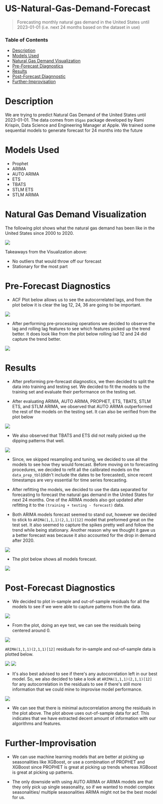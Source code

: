 # US-Natural-Gas-Demand-Forecast
> Forecasting monthly natural gas demand in the United States until 2023-01-01 (i.e. next 24 months based on the dataset in use)


### Table of Contents

- [Description](#description)
- [Models Used](#models-used)
- [Natural Gas Demand Visualization](#natural-gas-demand-visualization)
- [Pre-Forecast Diagnostics](#pre-forecast-diagnostics)
- [Results](#results)
- [Post-Forecast Diagnnostic](#post-forecast-diagnostics)
- [Further-Improvisation](#further-improvisation)


# Description

We are trying to predict Natural Gas Demand of the United States until 2023-01-01. The data comes from `USgas` package developed by Rami Krispin, Data Science and Engineering Manager at Apple. We trained some sequential models to generate forecast for 24 months into the future

# Models Used

- Prophet
- ARIMA
- AUTO ARIMA
- ETS
- TBATS 
- STLM ETS
- STLM ARIMA 



# Natural Gas Demand Visualization

The following plot shows what the natural gas demand has been like in the United States since 2000 to 2020. 

  <img src = "01_plots/00_demand_plot.png">

Takeaways from the Visualization above:
- No outliers that would throw off our forecast
- Stationary for the most part

# Pre-Forecast Diagnostics

- ACF Plot below allows us to see the autocorrelated lags, and from the plot below it is clear the lag 12, 24, 36 are going to be important. 

<img src = "01_plots/01_pre_forecast_diagnostics.png">

- After performing pre-processing operations we decided to observe the lag and rolling lag features to see which features picked up the trend better. It does look like from the plot below rolling lad 12 and 24 did capture the trend better. 

<img src = "01_plots/02_rolling_lag_features.png">


# Results

- After preforming pre-forecast diagnostics, we then decided to split the data into training and testing set. We decided to fit the models to the training set and evaluate their performance on the testing set. 

- After evaluating ARIMA, AUTO ARIMA, PROPHET, ETS, TBATS, STLM ETS, and STLM ARIMA, we observed that AUTO ARIMA outperformed the rest of the models on the testing set. It can also be verified from the plot below

<img src = "01_plots/model_performance.png">

- We also observed that TBATS and ETS did not really picked up the dipping patterns that well. 

<img src = "01_plots/forecasting_testing_splits.png">

- Since, we skipped resampling and tuning, we decided to use all the models to see how they would forecast. Before moving on to forecasting procedures, we decided to refit all the calibrated models on the `data_prep_tbl`(didn't include the dates to be forecasted), since recent timestamps are very essential for time series forecasting. 

- After refitting the models, we decided to use the data separated for forecasting to forecast the natural gas demand in the United States for next 24 months. One of the ARIMA models also got updated after refitting it to the `(training + testing - forecast)` data.

- Both ARIMA models forecast seemed to stand out, however we decided to stick to `ARIMA(1,1,1)(2,1,1)[12]` model that preformed great on the test set. It also seemed to capture the spikes pretty well and follow the trend while being stationary. Another reason why we thought it gave us a better forecast was because it also accounted for the drop in demand after 2020. 

<img src = "01_plots/auto_arima_forecast.png">

- The plot below shows all models forecast. 

<img src = "01_plots/all_models_forecast.png">


# Post-Forecast Diagnostics

- We decided to plot in-sample and out-of-sample residuals for all the models to see if we were able to capture patterns from the data. 

<img src = "01_plots/residual_in_sample.png">

- From the plot, doing an eye test, we can see the residuals being centered around 0. 

<img src = "01_plots/residual_out_sample.png">


`ARIMA(1,1,1)(2,1,1)[12]` residuals for in-sample and out-of-sample data is plotted below. 

<img src = "01_plots/arima_in_sample_residual.png">

<img src = "01_plots/arima_out_sample_residual.png">

- It's also best advised to see if there's any autocorrelation left in our best model. So, we also decided to take a look at `ARIMA(1,1,1)(2,1,1)[12]` for any autocorrelation in the residuals to see if there's still more information that we could mine to improvise model performance.

<img src = "01_plots/arima_acf.png">

- We can see that there is minimal autocorrelation among the residuals in the plot above. The plot above uses out-of-sample data for acf. This indicates that we have extracted decent amount of information with our algorithms and features.


# Further-Improvisation

- We can use machine learning models that are better at picking up seasonalities like XGBoost, or use a combination of PROPHET and XGBoost since PROPHET is great at picking up trends whereas XGBoost is great at picking up patterns. 

- The only downside with using AUTO ARIMA or ARIMA models are that they only pick up single seasonality, so if we wanted to model complex seasonalities/ multiple seasonalities ARIMA might not be the best model for us. 
